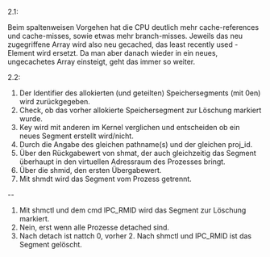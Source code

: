 2.1:

Beim spaltenweisen Vorgehen hat die CPU deutlich mehr cache-references und cache-misses, sowie etwas mehr
branch-misses. Jeweils das neu zugegriffene Array wird also neu gecached, das least recently used - Element
wird ersetzt. Da man aber danach wieder in ein neues, ungecachetes Array einsteigt, geht das immer so weiter.

2.2:

1. Der Identifier des allokierten (und geteilten) Speichersegments (mit 0en) wird zurückgegeben.
2. Check, ob das vorher allokierte Speichersegment zur Löschung markiert wurde.
3. Key wird mit anderen im Kernel verglichen und entscheiden ob ein neues Segment erstellt wird/nicht.
4. Durch die Angabe des gleichen pathname(s) und der gleichen proj_id.
5. Über den Rückgabewert von shmat, der auch gleichzeitig das Segment überhaupt in den virtuellen Adressraum des Prozesses bringt.
6. Über die shmid, den ersten Übergabewert.
7. Mit shmdt wird das Segment vom Prozess getrennt.


--

1. Mit shmctl und dem cmd IPC_RMID wird das Segment zur Löschung markiert.
2. Nein, erst wenn alle Prozesse detached sind.
3. Nach detach ist nattch 0, vorher 2. Nach shmctl und IPC_RMID ist das Segment gelöscht.
